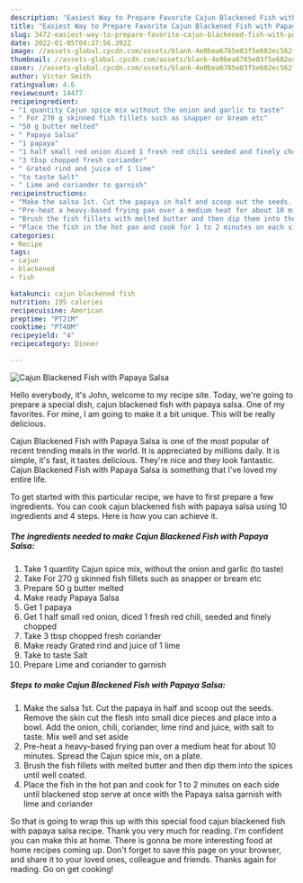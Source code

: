 ```yaml
---
description: "Easiest Way to Prepare Favorite Cajun Blackened Fish with Papaya Salsa"
title: "Easiest Way to Prepare Favorite Cajun Blackened Fish with Papaya Salsa"
slug: 3472-easiest-way-to-prepare-favorite-cajun-blackened-fish-with-papaya-salsa
date: 2022-01-05T04:37:56.392Z
image: //assets-global.cpcdn.com/assets/blank-4e0bea6785e03f5e602ec562f230caae08da540cada707380b4fe1bbebba43da.png
thumbnail: //assets-global.cpcdn.com/assets/blank-4e0bea6785e03f5e602ec562f230caae08da540cada707380b4fe1bbebba43da.png
cover: //assets-global.cpcdn.com/assets/blank-4e0bea6785e03f5e602ec562f230caae08da540cada707380b4fe1bbebba43da.png
author: Victor Smith
ratingvalue: 4.6
reviewcount: 14477
recipeingredient:
- "1 quantity Cajun spice mix without the onion and garlic to taste"
- " For 270 g skinned fish fillets such as snapper or bream etc"
- "50 g butter melted"
- " Papaya Salsa"
- "1 papaya"
- "1 half small red onion diced 1 fresh red chili seeded and finely chopped"
- "3 tbsp chopped fresh coriander"
- " Grated rind and juice of 1 lime"
- "to taste Salt"
- " Lime and coriander to garnish"
recipeinstructions:
- "Make the salsa 1st. Cut the papaya in half and scoop out the seeds. Remove the skin cut the flesh into small dice pieces and place into a bowl. Add the onion, chili, coriander, lime rind and juice, with salt to taste. Mix well and set aside"
- "Pre-heat a heavy-based frying pan over a medium heat for about 10 minutes. Spread the Cajun spice mix, on a plate."
- "Brush the fish fillets with melted butter and then dip them into the spices until well coated."
- "Place the fish in the hot pan and cook for 1 to 2 minutes on each side until blackened stop serve at once with the Papaya salsa garnish with lime and coriander"
categories:
- Recipe
tags:
- cajun
- blackened
- fish

katakunci: cajun blackened fish 
nutrition: 195 calories
recipecuisine: American
preptime: "PT21M"
cooktime: "PT40M"
recipeyield: "4"
recipecategory: Dinner

---
```



![Cajun Blackened Fish with Papaya Salsa](//assets-global.cpcdn.com/assets/blank-4e0bea6785e03f5e602ec562f230caae08da540cada707380b4fe1bbebba43da.png)

Hello everybody, it's John, welcome to my recipe site. Today, we're going to prepare a special dish, cajun blackened fish with papaya salsa. One of my favorites. For mine, I am going to make it a bit unique. This will be really delicious.



Cajun Blackened Fish with Papaya Salsa is one of the most popular of recent trending meals in the world. It is appreciated by millions daily. It is simple, it's fast, it tastes delicious. They're nice and they look fantastic. Cajun Blackened Fish with Papaya Salsa is something that I've loved my entire life.


To get started with this particular recipe, we have to first prepare a few ingredients. You can cook cajun blackened fish with papaya salsa using 10 ingredients and 4 steps. Here is how you can achieve it.

<!--inarticleads1-->

##### The ingredients needed to make Cajun Blackened Fish with Papaya Salsa:

1. Take 1 quantity Cajun spice mix, without the onion and garlic (to taste)
1. Take  For 270 g skinned fish fillets such as snapper or bream etc
1. Prepare 50 g butter melted
1. Make ready  Papaya Salsa
1. Get 1 papaya
1. Get 1 half small red onion, diced 1 fresh red chili, seeded and finely chopped
1. Take 3 tbsp chopped fresh coriander
1. Make ready  Grated rind and juice of 1 lime
1. Take to taste Salt
1. Prepare  Lime and coriander to garnish




<!--inarticleads2-->

##### Steps to make Cajun Blackened Fish with Papaya Salsa:

1. Make the salsa 1st. Cut the papaya in half and scoop out the seeds. Remove the skin cut the flesh into small dice pieces and place into a bowl. Add the onion, chili, coriander, lime rind and juice, with salt to taste. Mix well and set aside
1. Pre-heat a heavy-based frying pan over a medium heat for about 10 minutes. Spread the Cajun spice mix, on a plate.
1. Brush the fish fillets with melted butter and then dip them into the spices until well coated.
1. Place the fish in the hot pan and cook for 1 to 2 minutes on each side until blackened stop serve at once with the Papaya salsa garnish with lime and coriander




So that is going to wrap this up with this special food cajun blackened fish with papaya salsa recipe. Thank you very much for reading. I'm confident you can make this at home. There is gonna be more interesting food at home recipes coming up. Don't forget to save this page on your browser, and share it to your loved ones, colleague and friends. Thanks again for reading. Go on get cooking!
